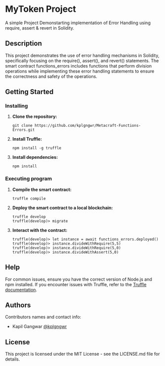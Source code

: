 # MyToken Project

A simple Project Demonstarting implementation of Error Handling using require, assert & revert in Solidity.

## Description

This project demonstrates the use of error handling mechanisms in Solidity, specifically focusing on the require(), assert(), and revert() statements. The smart contract functions_errors includes functions that perform division operations while implementing these error handling statements to ensure the correctness and safety of the operations.

## Getting Started

### Installing

1. **Clone the repository:**
   ```
   git clone https://github.com/kplgngwr/Metacraft-Functions-Errors.git
   ```
   
2. **Install Truffle:**
    ```
    npm install -g truffle
    ``` 
3. **Install dependencies:**
    ```
    npm install
    ```
    
### Executing program
    
1. **Compile the smart contract:**
    ```
    truffle compile
    ```
    
2. **Deploy the smart contract to a local blockchain:**
    ```
    truffle develop
    truffle(develop)> migrate
    ```
    
3. **Interact with the contract:**
    ```
    truffle(develop)> let instance = await functions_errors.deployed()
    truffle(develop)> instance.divideWithRequire(5,5)
    truffle(develop)> instance.divideWithRequire(5,0)
    truffle(develop)> instance.divideWithAssert(5,0)
    ```
    
## Help
For common issues, ensure you have the correct version of Node.js and npm installed. If you encounter issues with Truffle, refer to the [Truffle documentation](https://www.trufflesuite.com/docs).


## Authors
Contributors names and contact info:
- Kapil Gangwar
  [@kplgngwr](https://www.linkedin.com/in/kplgngwr/)

## License
This project is licensed under the MIT License - see the LICENSE.md file for details.
    